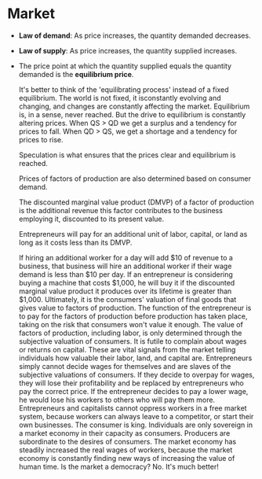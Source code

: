 # Market

* **Law of demand**: As price increases, the quantity demanded decreases.
* **Law of supply**: As price increases, the quantity supplied increases.
* The price point at which the quantity supplied equals the quantity demanded is the **equilibrium price**.
    
    It's better to think of the 'equilibrating process' instead of a fixed equilibrium. The world is not fixed, it isconstantly evolving and changing, and changes are constantly affecting the market. Equilibrium is, in a sense, never reached. But the drive to equilibrium is constantly altering prices. When QS > QD we get a surplus and a tendency for prices to fall. When QD > QS, we get a shortage and a tendency for prices to rise.

    Speculation is what ensures that the prices clear and equilibrium is reached.
    
    Prices of factors of production are also determined based on consumer demand.
    
    The discounted marginal value product (DMVP) of a factor of production is the additional revenue this factor contributes to the business employing it, discounted to its present value.
    
    Entrepreneurs will pay for an additional unit of labor, capital, or land as long as it costs less than its DMVP.
    
    If hiring an additional worker for a day will add $10 of revenue to a business, that business will hire an additional worker if their wage demand is less than $10 per day.
    If an entrepreneur is considering buying a machine that costs $1,000, he will buy it if the discounted marginal value product it produces over its lifetime is greater than $1,000.
    Ultimately, it is the consumers' valuation of final goods that gives value to factors of production. The function of the entrepreneur is to pay for the factors of production before production has taken place, taking on the risk that consumers won't value it enough.
    The value of factors of production, including labor, is only determined through the subjective valuation of consumers. It is futile to complain about wages or returns on capital. These are vital signals from the market telling individuals how valuable their labor, land, and capital are.
    Entrepreneurs simply cannot decide wages for themselves and are slaves of the subjective valuations of consumers. If they decide to overpay for wages, they will lose their profitability and be replaced by entrepreneurs who pay the correct price.
    If the entrepreneur decides to pay a lower wage, he would lose his workers to others who will pay them more.
    Entrepreneurs and capitalists cannot oppress workers in a free market system, because workers can always leave to a competitor, or start their own businesses.
    The consumer is king. Individuals are only sovereign in a market economy in their capacity as consumers. Producers are subordinate to the desires of consumers.
    The market economy has steadily increased the real wages of workers, because the market economy is constantly finding new ways of increasing the value of human time.
    Is the market a democracy? No. It's much better!
